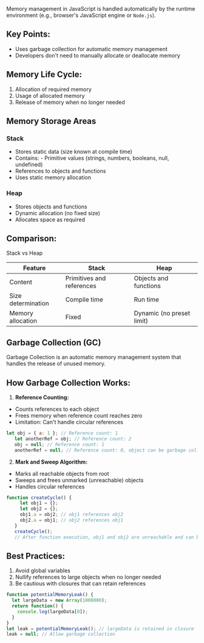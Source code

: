 Memory management in JavaScript is handled automatically by the runtime environment (e.g., browser's JavaScript engine or `Node.js`).
## Key Points:
- Uses garbage collection for automatic memory management
- Developers don't need to manually allocate or deallocate memory

## Memory Life Cycle:
1. Allocation of required memory
2. Usage of allocated memory
3. Release of memory when no longer needed

## Memory Storage Areas
### Stack
- Stores static data (size known at compile time)
- Contains: - Primitive values (strings, numbers, booleans, null, undefined)
- References to objects and functions
- Uses static memory allocation
### Heap
- Stores objects and functions
- Dynamic allocation (no fixed size)
- Allocates space as required
## Comparison:

Stack vs Heap

| Feature | Stack | Heap |
| ------------------- | ---------------------------- | ---------------------------- |
| Content | Primitives and references | Objects and functions |
| Size determination | Compile time | Run time |
| Memory allocation | Fixed | Dynamic (no preset limit) |

## Garbage Collection (GC)

Garbage Collection is an automatic memory management system that handles the release of unused memory.

## How Garbage Collection Works:

1. **Reference Counting:**
- Counts references to each object
- Frees memory when reference count reaches zero
- Limitation: Can't handle circular references

```javascript
let obj = { a: 1 }; // Reference count: 1
   let anotherRef = obj; // Reference count: 2
   obj = null; // Reference count: 1
   anotherRef = null; // Reference count: 0, object can be garbage collected
```

2. **Mark and Sweep Algorithm:**
- Marks all reachable objects from root
- Sweeps and frees unmarked (unreachable) objects
- Handles circular references

```javascript
function createCycle() {
     let obj1 = {};
     let obj2 = {};
     obj1.a = obj2; // obj1 references obj2
     obj2.a = obj1; // obj2 references obj1
   }
   createCycle();
   // After function execution, obj1 and obj2 are unreachable and can be garbage collected
```

## Best Practices:

1. Avoid global variables
2. Nullify references to large objects when no longer needed
3. Be cautious with closures that can retain references

```javascript
function potentialMemoryLeak() {
  let largeData = new Array(1000000);
  return function() {
    console.log(largeData[0]);
  }
}
let leak = potentialMemoryLeak(); // largeData is retained in closure
leak = null; // Allow garbage collection
```


